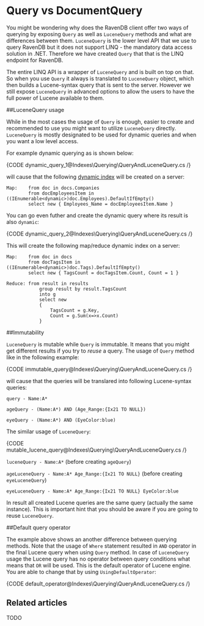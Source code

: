﻿# Query vs DocumentQuery

You might be wondering why does the RavenDB client offer two ways of querying by exposing `Query` as well as `LuceneQuery` methods and what are
differences between them. `LuceneQuery` is the lower level API that we use to query RavenDB but it does not support LINQ - the mandatory data access
solution in .NET. Therefore we have created `Query` that that is the LINQ endpoint for RavenDB. 

The entire LINQ API is a wrapper of `LuceneQuery` and is built on top on that. 
So when you use `Query` it always is translated to `LuceneQuery` object, which then builds a Lucene-syntax query that is sent to the server.
However we still expose `LuceneQuery` in advanced options to allow the users to have the full power of Lucene available to them. 

##LuceneQuery usage

While in the most cases the usage of `Query` is enough, easier to create and recommended to use you might want to utilize `LuceneQuery` directly.
`LuceneQuery` is mostly designated to be used for dynamic queries and when you want a low level access.

For example dynamic querying as is shown below:

{CODE dynamic_query_1@Indexes\Querying\QueryAndLuceneQuery.cs /}

will cause that the following [dynamic index](../../http-api/indexes/dynamic-indexes) will be created on a server:

	Map:	from doc in docs.Companies
			from docEmployeesItem in ((IEnumerable<dynamic>)doc.Employees).DefaultIfEmpty()
			select new { Employees_Name = docEmployeesItem.Name }

You can go even futher and create the dynamic query where its result is also `dynamic`:

{CODE dynamic_query_2@Indexes\Querying\QueryAndLuceneQuery.cs /}

This will create the following map/reduce dynamic index on a server:

	Map:	from doc in docs
			from docTagsItem in ((IEnumerable<dynamic>)doc.Tags).DefaultIfEmpty()
			select new { TagsCount = docTagsItem.Count, Count = 1 }

	Reduce:	from result in results
				group result by result.TagsCount
				into g
				select new
				{
					TagsCount = g.Key,
					Count = g.Sum(x=>x.Count)
				}
##Immutability

`LuceneQuery` is mutable while `Query` is immutable. It means that you might get different
results if you try to *reuse* a query. The usage of `Query` method like in the following example:

{CODE immutable_query@Indexes\Querying\QueryAndLuceneQuery.cs /}

will cause that the queries will be translared into following Lucene-syntax queries:

`query - Name:A*`

`ageQuery - (Name:A*) AND (Age_Range:{Ix21 TO NULL})`

`eyeQuery - (Name:A*) AND (EyeColor:blue)`

The similar usage of `LuceneQuery`:

{CODE mutable_lucene_query@Indexes\Querying\QueryAndLuceneQuery.cs /}

`luceneQuery - Name:A*` (before creating `ageQuery`)

`ageLuceneQuery - Name:A* Age_Range:{Ix21 TO NULL}` (before creating `eyeLuceneQuery`)

`eyeLuceneQuery - Name:A* Age_Range:{Ix21 TO NULL} EyeColor:blue`

In result all created Lucene queries are the same query (actually the same instance). This is important hint that you should be aware if you are going to reuse `LuceneQuery`.

##Default query operator

The example above shows an another difference between querying methods. Note that the usage of `Where` statement resulted in `AND` operator 
in the final Lucene query when using `Query` method. In case of `LuceneQuery` usage the Lucene query has no operator between query conditions what means
that `OR` will be used. This is the default operator of Lucene engine. You are able to change that by using `UsingDefaultOperator`:

{CODE default_operator@Indexes\Querying\QueryAndLuceneQuery.cs /}

## Related articles

TODO